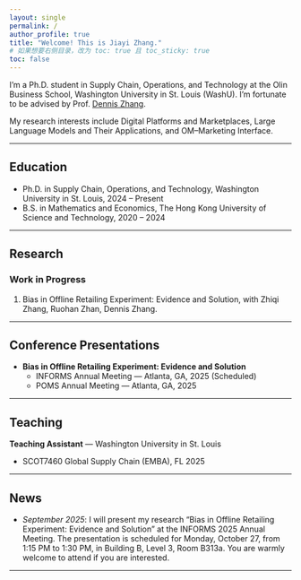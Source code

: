 ```yaml
---
layout: single
permalink: /
author_profile: true
title: "Welcome! This is Jiayi Zhang."
# 如果想要右侧目录，改为 toc: true 且 toc_sticky: true
toc: false
---
```


I’m a Ph.D. student in Supply Chain, Operations, and Technology at the Olin Business School, Washington University in St. Louis (WashU). I’m fortunate to be advised by Prof. [Dennis Zhang](http://denniszhang.org/). 

My research interests include Digital Platforms and Marketplaces, Large Language Models and Their Applications, and OM–Marketing Interface.

---

## Education
- Ph.D. in Supply Chain, Operations, and Technology, Washington University in St. Louis, 2024 – Present  
- B.S. in Mathematics and Economics, The Hong Kong University of Science and Technology, 2020 – 2024

---

## Research

### Work in Progress
1. Bias in Offline Retailing Experiment: Evidence and Solution, with Zhiqi Zhang, Ruohan Zhan, Dennis Zhang.

---

## Conference Presentations
- **Bias in Offline Retailing Experiment: Evidence and Solution**
  - INFORMS Annual Meeting — Atlanta, GA, 2025 (Scheduled)
  - POMS Annual Meeting — Atlanta, GA, 2025

---

## Teaching
**Teaching Assistant** — Washington University in St. Louis
- SCOT7460 Global Supply Chain (EMBA), FL 2025  

---

## News
- *September 2025*: I will present my research “Bias in Offline Retailing Experiment: Evidence and Solution” at the INFORMS 2025 Annual Meeting. The presentation is scheduled for Monday, October 27, from 1:15 PM to 1:30 PM, in Building B, Level 3, Room B313a. You are warmly welcome to attend if you are interested.

---

